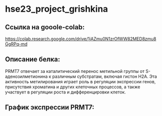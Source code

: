 # hse23_project_grishkina
## Ссылка на gooole-colab: <br />
https://colab.research.google.com/drive/1jAZmu0N1zrOfWW82MED8zmu8GgRPq-md

## Описание белка: <br />
PRMT7 отвечает за каталитический перенос метильной группы от S-аденозилметионина к различным субстратам, включая гистон Н2А. Эта активность метилирования играет роль в регуляции экспрессии генов, присутствия хроматина и других клеточных процессов, а также участвует в регуляции роста и дифференцировки клеток.

## График экспрессии PRMT7:


